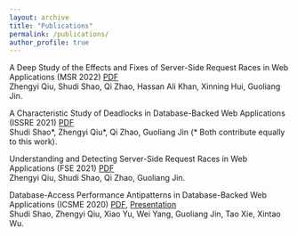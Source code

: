 ```yaml
---
layout: archive
title: "Publications"
permalink: /publications/
author_profile: true
---
```


A Deep Study of the Effects and Fixes of Server-Side Request Races in Web Applications (MSR 2022) [PDF](https://par.nsf.gov/servlets/purl/10344896)<br>
Zhengyi Qiu, Shudi Shao, Qi Zhao, Hassan Ali Khan, Xinning Hui, Guoliang Jin.<br>

A Characteristic Study of Deadlocks in Database-Backed Web Applications (ISSRE 2021) [PDF](https://par.nsf.gov/servlets/purl/10344879)<br>
Shudi Shao\*, Zhengyi Qiu\*, Qi Zhao, Guoliang Jin (* Both contribute equally to this work).<br>

Understanding and Detecting Server-Side Request Races in Web Applications (FSE 2021) [PDF](https://par.nsf.gov/servlets/purl/10344876)<br> 
Zhengyi Qiu, Shudi Shao, Qi Zhao, Guoliang Jin.<br>

Database-Access Performance Antipatterns in Database-Backed Web Applications (ICSME 2020) [PDF](https://par.nsf.gov/servlets/purl/10277614), [Presentation](https://www.youtube.com/watch?v=jw7cTmNDIpY&t=18s)<br>
Shudi Shao, Zhengyi Qiu, Xiao Yu, Wei Yang, Guoliang Jin, Tao Xie, Xintao Wu.<br>
